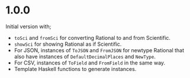 # 1.0.0

Initial version with;

* `toSci` and `fromSci` for converting Rational to and from Scientific.
* `showSci` for showing Rational as if Scientific.
* For JSON, instances of `ToJSON` and `FromJSON` for newtype Rational that also
  have instances of `DefaultDecimalPlaces` and `NewType`.
* For CSV, instances of `ToField` and `FromField` in the same way.
* Template Haskell functions to generate instances.
